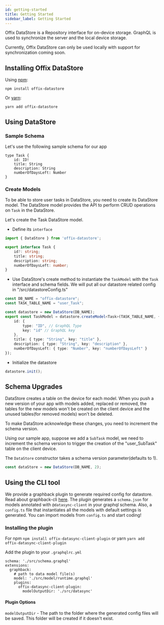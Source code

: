 ```yaml
---
id: getting-started
title: Getting Started
sidebar_label: Getting Started
---
```


Offix DataStore is a Repository interface for on-device storage.
GraphQL is used to synchronize the server and the local device storage.

Currently, Offix DataStore can only be used locally with support for synchronization coming soon.

## Installing Offix DataStore

Using [npm](https://www.npmjs.com/package/offix-datastore):

```shell
npm install offix-datastore
```

Or [yarn](https://yarnpkg.com/en/package/offix-datastore):

```shell
yarn add offix-datastore
```

## Using DataStore

### Sample Schema

Let's use the following sample schema for our app

```
type Task {
    id: ID!
    title: String
    description: String
    numberOfDaysLeft: Number
}

```

### Create Models

To be able to store user tasks in DataStore, you need to create its DataStore model.
The DataStore model provides the API to perform CRUD operations on `Task` in the DataStore.

Let's create the Task DataStore model.

* Define its `interface`

```typescript title="/src/datastoreConfig.ts"
import { DataStore } from 'offix-datastore';

export interface Task {
    id?: string;
    title: string;
    description: string;
    numberOfDaysLeft: number;
}
```

* Use DataStore's create method to instantiate the `TaskModel` with the `Task` interface and schema fields.
We will put all our datastore related config in "/src/datastoreConfig.ts"

```typescript title="/src/datastoreConfig.ts"
const DB_NAME = "offix-datastore";
const TASK_TABLE_NAME = "user_Task";

const datastore = new DataStore(DB_NAME);
export const TaskModel = datastore.createModel<Task>(TASK_TABLE_NAME, {
    id: {
        type: "ID", // GraphQL Type
        key: "id" // GraphQL key
    },
    title: { type: "String", key: "title" },
    description: { type: "String", key: "description" },
    numberOfDaysLeft: { type: "Number", key: "numberOfDaysLeft" }
});
```

* Initialize the datastore

```typescript title="/src/datastoreConfig.ts"
datastore.init();
```

## Schema Upgrades

DataStore creates a table on the device for each model. 
When you push a new version of your app with models added, replaced or removed,
the tables for the new models won't be created on the client device and the unused tables(for removed models)
won't be deleted.

To make DataStore acknowledge these changes, you need to increment the schema version.

Using our sample app, suppose we add a `SubTask` model, we need to increment 
the schema version to trigger the creation of the "user_SubTask" table on the client device.

The `DataStore` constructor takes a schema version parameter(defaults to 1). 

```typescript
const dataStore = new DataStore(DB_NAME, 2);
```

## Using the CLI tool

We provide a graphback plugin to generate required config for datastore.
Read about graphback-cli [here](https://graphback.dev/docs/cli/graphback-cli).
The plugin generates a `schema.json` for models annotated with `@datasync-client` in your graphql schema.
Also, a `config.ts` file that instantiates all the models with default settings is generated.
You can import models from `config.ts` and start coding! 

### Installing the plugin

For npm
`npm install offix-datasync-client-plugin`
or yarn
`yarn add offix-datasync-client-plugin`

Add the plugin to your `.graphqlrc.yml`

```
schema: './src/schema.graphql'
extensions:
  graphback:
    # path to data model file(s)
    model: './src/model/runtime.graphql'
    plugins:
      offix-datasync-client-plugin:
        modelOutputDir: './src/datasync'
```

#### Plugin Options

`modelOutputDir` - The path to the folder where the generated config files will be saved.
This folder will be created if it doesn't exist.
